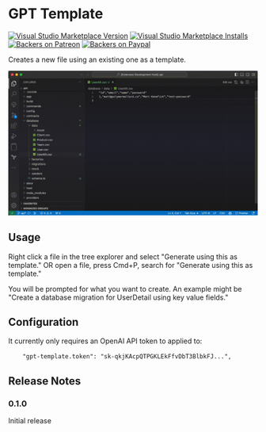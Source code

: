 # GPT Template

[![Visual Studio Marketplace Version](https://img.shields.io/visual-studio-marketplace/v/polymermallard.gpt-template.svg)](https://marketplace.visualstudio.com/items?itemName=polymermallard.gpt-template)
[![Visual Studio Marketplace Installs](https://img.shields.io/visual-studio-marketplace/i/polymermallard.gpt-template.svg)](https://marketplace.visualstudio.com/items?itemName=polymermallard.gpt-template)
[![Backers on Patreon](https://img.shields.io/badge/backer-Patreon-orange.svg)](https://www.patreon.com/mattkenefick)
[![Backers on Paypal](https://img.shields.io/badge/backer-Paypal-blue.svg)](https://paypal.me/polymermallard)

Creates a new file using an existing one as a template.

![Example](./assets/gpt-template.gif)

## Usage

Right click a file in the tree explorer and select "Generate using this as template." OR open a file, press Cmd+P, search for "Generate using this as template."

You will be prompted for what you want to create. An example might be "Create a database migration for UserDetail using key value fields."

## Configuration

It currently only requires an OpenAI API token to applied to:

```
	"gpt-template.token": "sk-qkjKAcpQTPGKLEkFfvDbT3BlbkFJ...",
```

## Release Notes

### 0.1.0

Initial release
